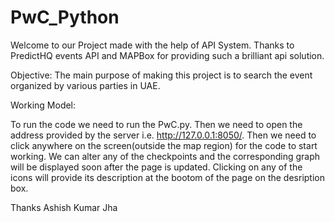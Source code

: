 # PwC_Python

Welcome to our Project made with the help of API System. Thanks to PredictHQ events API  and MAPBox for providing such a brilliant api solution. 

Objective: The main purpose of making this project is to search the event organized by various parties in UAE. 

Working Model: 

To run the code we need to run the PwC.py. Then we need to open the address provided by the server i.e. http://127.0.0.1:8050/.
Then we need to click anywhere on the screen(outside the map region) for the code to start working. We can alter any of the checkpoints and the corresponding graph will be displayed soon after the page is updated. Clicking on any of the icons will provide its description at the bootom of the page on the desription box.


Thanks
Ashish Kumar Jha
